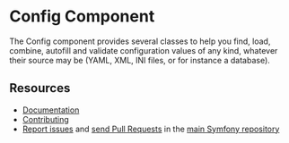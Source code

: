 Config Component
================

The Config component provides several classes to help you find, load, combine,
autofill and validate configuration values of any kind, whatever their source
may be (YAML, XML, INI files, or for instance a database).

Resources
---------

  * [Documentation](https://symfony.com/doc/current/components/config/index.html)
  * [Contributing](https://symfony.com/doc/current/contributing/index.html)
  * [Report issues](https://github.com/symfony/symfony/issues) and
    [send Pull Requests](https://github.com/symfony/symfony/pulls)
    in the [main Symfony repository](https://github.com/symfony/symfony)
